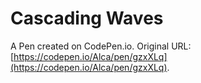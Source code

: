 # Cascading Waves

A Pen created on CodePen.io. Original URL: [https://codepen.io/Alca/pen/gzxXLq](https://codepen.io/Alca/pen/gzxXLq).


